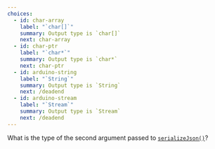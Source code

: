 ```yaml
---
choices:
  - id: char-array
    label: "`char[]`"
    summary: Output type is `char[]`
    next: char-array
  - id: char-ptr
    label: "`char*`"
    summary: Output type is `char*`
    next: char-ptr
  - id: arduino-string
    label: "`String`"
    summary: Output type is `String`
    next: /deadend
  - id: arduino-stream
    label: "`Stream`"
    summary: Output type is `Stream`
    next: /deadend
---
```


What is the type of the second argument passed to [`serializeJson()`](/v6/api/json/serializejson/)?